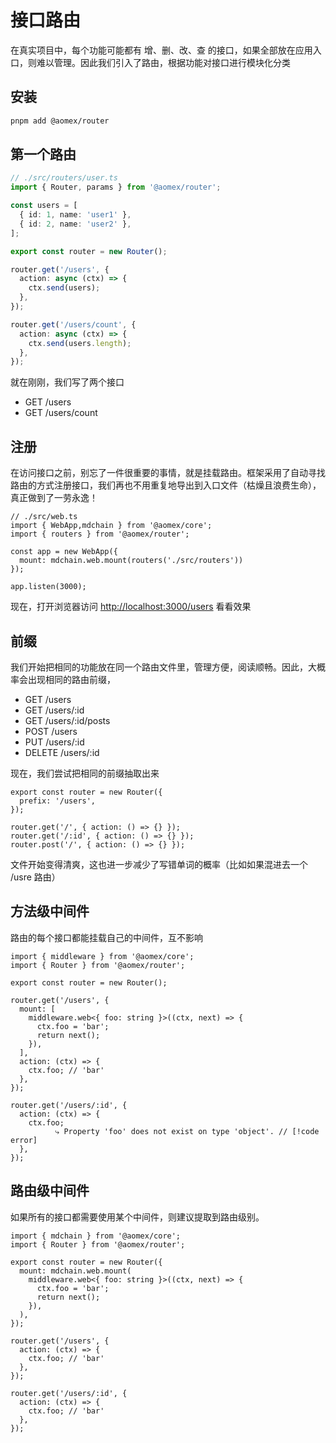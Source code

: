 # 接口路由

在真实项目中，每个功能可能都有 增、删、改、查 的接口，如果全部放在应用入口，则难以管理。因此我们引入了路由，根据功能对接口进行模块化分类

## 安装

```bash
pnpm add @aomex/router
```

## 第一个路由

```typescript
// ./src/routers/user.ts
import { Router, params } from '@aomex/router';

const users = [
  { id: 1, name: 'user1' },
  { id: 2, name: 'user2' },
];

export const router = new Router();

router.get('/users', {
  action: async (ctx) => {
    ctx.send(users);
  },
});

router.get('/users/count', {
  action: async (ctx) => {
    ctx.send(users.length);
  },
});
```

就在刚刚，我们写了两个接口

- GET /users
- GET /users/count

## 注册

在访问接口之前，别忘了一件很重要的事情，就是挂载路由。框架采用了自动寻找路由的方式注册接口，我们再也不用重复地导出到入口文件（枯燥且浪费生命），真正做到了一劳永逸！

```typescript{6}
// ./src/web.ts
import { WebApp,mdchain } from '@aomex/core';
import { routers } from '@aomex/router';

const app = new WebApp({
  mount: mdchain.web.mount(routers('./src/routers'))
});

app.listen(3000);
```

现在，打开浏览器访问 [http://localhost:3000/users](http://localhost:3000/users) 看看效果

## 前缀

我们开始把相同的功能放在同一个路由文件里，管理方便，阅读顺畅。因此，大概率会出现相同的路由前缀，

- GET /users
- GET /users/:id
- GET /users/:id/posts
- POST /users
- PUT /users/:id
- DELETE /users/:id

现在，我们尝试把相同的前缀抽取出来

```typescript{2}
export const router = new Router({
  prefix: '/users',
});

router.get('/', { action: () => {} });
router.get('/:id', { action: () => {} });
router.post('/', { action: () => {} });
```

文件开始变得清爽，这也进一步减少了写错单词的概率（比如如果混进去一个 /usre 路由）

## 方法级中间件

路由的每个接口都能挂载自己的中间件，互不影响

```typescript{7-11}
import { middleware } from '@aomex/core';
import { Router } from '@aomex/router';

export const router = new Router();

router.get('/users', {
  mount: [
    middleware.web<{ foo: string }>((ctx, next) => {
      ctx.foo = 'bar';
      return next();
    }),
  ],
  action: (ctx) => {
    ctx.foo; // 'bar'
  },
});

router.get('/users/:id', {
  action: (ctx) => {
    ctx.foo;
          ⤷ Property 'foo' does not exist on type 'object'. // [!code error]
  },
});
```

## 路由级中间件

如果所有的接口都需要使用某个中间件，则建议提取到路由级别。

```typescript{5-9}
import { mdchain } from '@aomex/core';
import { Router } from '@aomex/router';

export const router = new Router({
  mount: mdchain.web.mount(
    middleware.web<{ foo: string }>((ctx, next) => {
      ctx.foo = 'bar';
      return next();
    }),
  ),
});

router.get('/users', {
  action: (ctx) => {
    ctx.foo; // 'bar'
  },
});

router.get('/users/:id', {
  action: (ctx) => {
    ctx.foo; // 'bar'
  },
});
```
